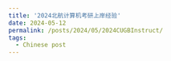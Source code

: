 ```yaml
---
title: '2024北航计算机考研上岸经验'
date: 2024-05-12
permalink: /posts/2024/05/2024CUGBInstruct/
tags:
  - Chinese post
---
```

